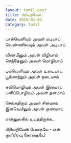 ```yaml
---
layout: tamil-post
title: பிரிவறியேன்.
date: 2019-01-01
category: tamil
---
```


பால்வெளியும் அவள் மடியாய்  
வெண்ணிலவும் அவள் அடியாய்  
   
விண்மீனும் அவள் விழியாய்  
செந்தேனும் அவள் மொழியாய்  
  
புல்வெளியும் அவள் உடையாய்  
பூங்காற்றும் அவள் நடையாய்  
  
கவிமொழியும் அவள் இனமாய்  
பனிப்பொழிவும் அவள் தனமாய்  
  
செங்கதிரும் அவள் சினமாய்  
இளவெயிலும் அவள் குணமாய்  
  
என்னுலகில் உய்த்திருக்க...  
  
பிரிவறியேன் பேதையே - என்  
குளிரிரவு கோதையே!  
 
